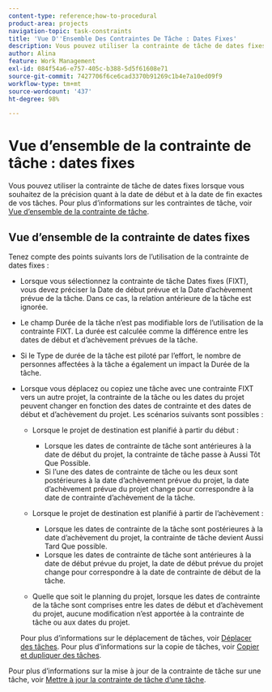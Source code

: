 ```yaml
---
content-type: reference;how-to-procedural
product-area: projects
navigation-topic: task-constraints
title: 'Vue D''Ensemble Des Contraintes De Tâche : Dates Fixes'
description: Vous pouvez utiliser la contrainte de tâche de dates fixes lorsque vous souhaitez de la précision quant à la date de début et à la date de fin exactes de vos tâches. Pour plus d’informations sur les contraintes de tâche, voir vue d’ensemble de la contrainte de tâche.
author: Alina
feature: Work Management
exl-id: 084f54a6-e757-405c-b388-5d5f61608e71
source-git-commit: 7427706f6ce6cad3370b91269c1b4e7a10ed09f9
workflow-type: tm+mt
source-wordcount: '437'
ht-degree: 98%

---
```


# Vue d’ensemble de la contrainte de tâche : dates fixes

Vous pouvez utiliser la contrainte de tâche de dates fixes lorsque vous souhaitez de la précision quant à la date de début et à la date de fin exactes de vos tâches. Pour plus d’informations sur les contraintes de tâche, voir [Vue d’ensemble de la contrainte de tâche](../../../manage-work/tasks/task-constraints/task-constraint-overview.md).

## Vue d’ensemble de la contrainte de dates fixes

Tenez compte des points suivants lors de l’utilisation de la contrainte de dates fixes :

* Lorsque vous sélectionnez la contrainte de tâche Dates fixes (FIXT), vous devez préciser la Date de début prévue et la Date d’achèvement prévue de la tâche. Dans ce cas, la relation antérieure de la tâche est ignorée.
* Le champ Durée de la tâche n’est pas modifiable lors de l’utilisation de la contrainte FIXT. La durée est calculée comme la différence entre les dates de début et d’achèvement prévues de la tâche.
* Si le Type de durée de la tâche est piloté par l’effort, le nombre de personnes affectées à la tâche a également un impact la Durée de la tâche.
* Lorsque vous déplacez ou copiez une tâche avec une contrainte FIXT vers un autre projet, la contrainte de la tâche ou les dates du projet peuvent changer en fonction des dates de contrainte et des dates de début et d’achèvement du projet. Les scénarios suivants sont possibles :

   * Lorsque le projet de destination est planifié à partir du début :

      * Lorsque les dates de contrainte de tâche sont antérieures à la date de début du projet, la contrainte de tâche passe à Aussi Tôt Que Possible.
      * Si l’une des dates de contrainte de tâche ou les deux sont postérieures à la date d’achèvement prévue du projet, la date d’achèvement prévue du projet change pour correspondre à la date de contrainte d’achèvement de la tâche.

   * Lorsque le projet de destination est planifié à partir de l’achèvement :

      * Lorsque les dates de contrainte de la tâche sont postérieures à la date d’achèvement du projet, la contrainte de tâche devient Aussi Tard Que possible.
      * Lorsque les dates de contrainte de tâche sont antérieures à la date de début prévue du projet, la date de début prévue du projet change pour correspondre à la date de contrainte de début de la tâche.

   * Quelle que soit le planning du projet, lorsque les dates de contrainte de la tâche sont comprises entre les dates de début et d’achèvement du projet, aucune modification n’est apportée à la contrainte de tâche ou aux dates du projet.

  Pour plus d’informations sur le déplacement de tâches, voir [Déplacer des tâches](../../../manage-work/tasks/manage-tasks/move-tasks.md). Pour plus d’informations sur la copie de tâches, voir [Copier et dupliquer des tâches](../../../manage-work/tasks/manage-tasks/copy-and-duplicate-tasks.md).

Pour plus d’informations sur la mise à jour de la contrainte de tâche sur une tâche, voir [Mettre à jour la contrainte de tâche d’une tâche](../../../manage-work/tasks/task-constraints/update-task-constraint-of-task.md).

<!--
<div data-mc-conditions="QuicksilverOrClassic.Draft mode">
<h2>Use the Fixed Dates Task Constraint</h2>
<p>(NOTE:&nbsp;replaced with new article linked above) </p>
<p>To update the Task Constraint to Finish No Later Than:</p>
<ol>
<li value="1">Go to a task whose Task Constraint you want to update.</li>
<li value="2"> <p data-mc-conditions="QuicksilverOrClassic.Quicksilver">Click the <strong>More</strong> icon <img src="assets/qs-more-icon-on-an-object.png"> next to the task name, then click <strong>Edit</strong>.</p> </li>
<li value="3">In the <strong>Overview</strong> section, expand the <strong>Task Constraint</strong> drop-down menu.</li>
<li value="4"> <p>Select <strong>Fixed Dates</strong>.</p> </li>
<li value="5"> <p>Specify a <strong>Planned Start Date</strong>.</p> <p>The task must start on this date. </p> </li>
<li value="6"> <p>Specify a <strong>Planned Completion Date</strong>.</p> <p>The task must complete on this date. </p> </li>
<li value="7">Click <strong>Save Changes</strong>.</li>
</ol>
</div>
-->
